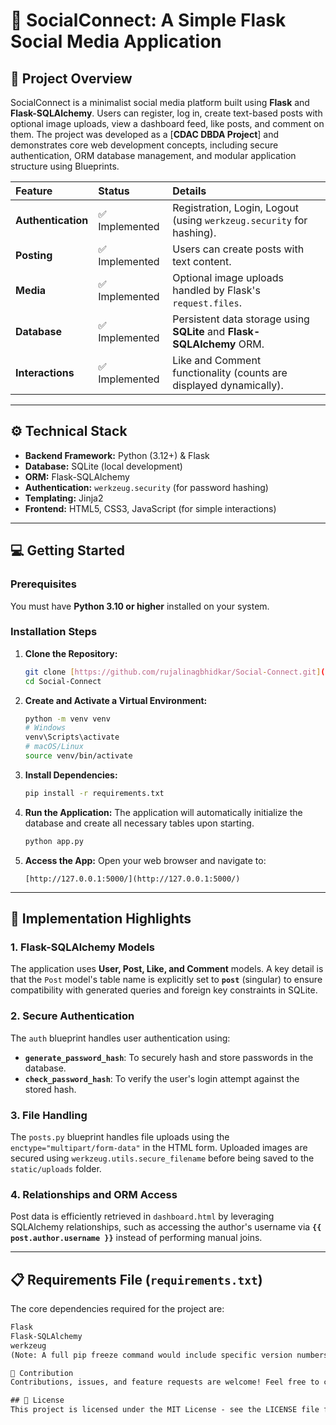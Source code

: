 # 📱 SocialConnect: A Simple Flask Social Media Application

## 🚀 Project Overview

SocialConnect is a minimalist social media platform built using **Flask** and **Flask-SQLAlchemy**. Users can register, log in, create text-based posts with optional image uploads, view a dashboard feed, like posts, and comment on them. The project was developed as a [**CDAC DBDA Project**] and demonstrates core web development concepts, including secure authentication, ORM database management, and modular application structure using Blueprints.

| Feature | Status | Details |
| :--- | :--- | :--- |
| **Authentication** | ✅ Implemented | Registration, Login, Logout (using `werkzeug.security` for hashing). |
| **Posting** | ✅ Implemented | Users can create posts with text content. |
| **Media** | ✅ Implemented | Optional image uploads handled by Flask's `request.files`. |
| **Database** | ✅ Implemented | Persistent data storage using **SQLite** and **Flask-SQLAlchemy** ORM. |
| **Interactions** | ✅ Implemented | Like and Comment functionality (counts are displayed dynamically). |

***

## ⚙️ Technical Stack

* **Backend Framework:** Python (3.12+) & Flask
* **Database:** SQLite (local development)
* **ORM:** Flask-SQLAlchemy
* **Authentication:** `werkzeug.security` (for password hashing)
* **Templating:** Jinja2
* **Frontend:** HTML5, CSS3, JavaScript (for simple interactions)

***

## 💻 Getting Started

### Prerequisites

You must have **Python 3.10 or higher** installed on your system.

### Installation Steps

1.  **Clone the Repository:**
    ```bash
    git clone [https://github.com/rujalinagbhidkar/Social-Connect.git](https://github.com/rujalinagbhidkar/Social-Connect.git)
    cd Social-Connect
    ```

2.  **Create and Activate a Virtual Environment:**
    ```bash
    python -m venv venv
    # Windows
    venv\Scripts\activate
    # macOS/Linux
    source venv/bin/activate
    ```

3.  **Install Dependencies:**
    ```bash
    pip install -r requirements.txt
    ```

4.  **Run the Application:**
    The application will automatically initialize the database and create all necessary tables upon starting.

    ```bash
    python app.py
    ```

5.  **Access the App:**
    Open your web browser and navigate to:
    ```
    [http://127.0.0.1:5000/](http://127.0.0.1:5000/)
    ```

***

## 🔑 Implementation Highlights

### 1. Flask-SQLAlchemy Models
The application uses **User, Post, Like, and Comment** models. A key detail is that the `Post` model's table name is explicitly set to **`post`** (singular) to ensure compatibility with generated queries and foreign key constraints in SQLite.

### 2. Secure Authentication
The `auth` blueprint handles user authentication using:
* **`generate_password_hash`**: To securely hash and store passwords in the database.
* **`check_password_hash`**: To verify the user's login attempt against the stored hash.

### 3. File Handling
The `posts.py` blueprint handles file uploads using the `enctype="multipart/form-data"` in the HTML form. Uploaded images are secured using `werkzeug.utils.secure_filename` before being saved to the `static/uploads` folder.

### 4. Relationships and ORM Access
Post data is efficiently retrieved in `dashboard.html` by leveraging SQLAlchemy relationships, such as accessing the author's username via **`{{ post.author.username }}`** instead of performing manual joins.

***

## 📋 Requirements File (`requirements.txt`)

The core dependencies required for the project are:

```txt
Flask
Flask-SQLAlchemy
werkzeug
(Note: A full pip freeze command would include specific version numbers for a production environment.)

🤝 Contribution
Contributions, issues, and feature requests are welcome! Feel free to check the issues page.

## 📄 License
This project is licensed under the MIT License - see the LICENSE file for details.
